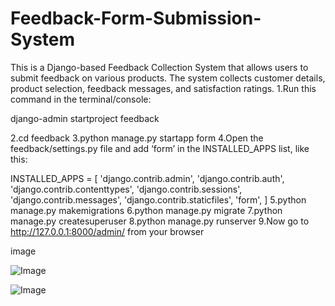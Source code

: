 # Feedback-Form-Submission-System
This is a Django-based Feedback Collection System that allows users to submit feedback on various products. The system collects customer details, product selection, feedback messages, and satisfaction ratings.
1.Run this command in the terminal/console:

django-admin startproject feedback

2.cd feedback
3.python manage.py startapp form
4.Open the feedback/settings.py file and add ‘form’ in the INSTALLED_APPS list, like this:

INSTALLED_APPS = [
    'django.contrib.admin',
    'django.contrib.auth',
    'django.contrib.contenttypes',
    'django.contrib.sessions',
    'django.contrib.messages',
    'django.contrib.staticfiles',
    'form',
]
5.python manage.py makemigrations
6.python manage.py migrate
7.python manage.py createsuperuser
8.python manage.py runserver
9.Now go to http://127.0.0.1:8000/admin/ from your browser

image

![Image](https://github.com/user-attachments/assets/182d1b33-2cc3-40e8-9080-827f0fb51eb4)

![Image](https://github.com/user-attachments/assets/0cf4aa61-bf51-4f1f-8855-5b5a20baf5bd)









